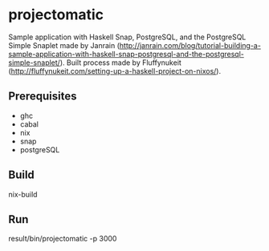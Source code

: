 # projectomatic
Sample application with Haskell Snap, PostgreSQL, and the PostgreSQL Simple Snaplet made by Janrain (http://janrain.com/blog/tutorial-building-a-sample-application-with-haskell-snap-postgresql-and-the-postgresql-simple-snaplet/).
Built process made by Fluffynukeit (http://fluffynukeit.com/setting-up-a-haskell-project-on-nixos/).

## Prerequisites
- ghc
- cabal
- nix
- snap
- postgreSQL

## Build
nix-build

## Run
result/bin/projectomatic -p 3000
